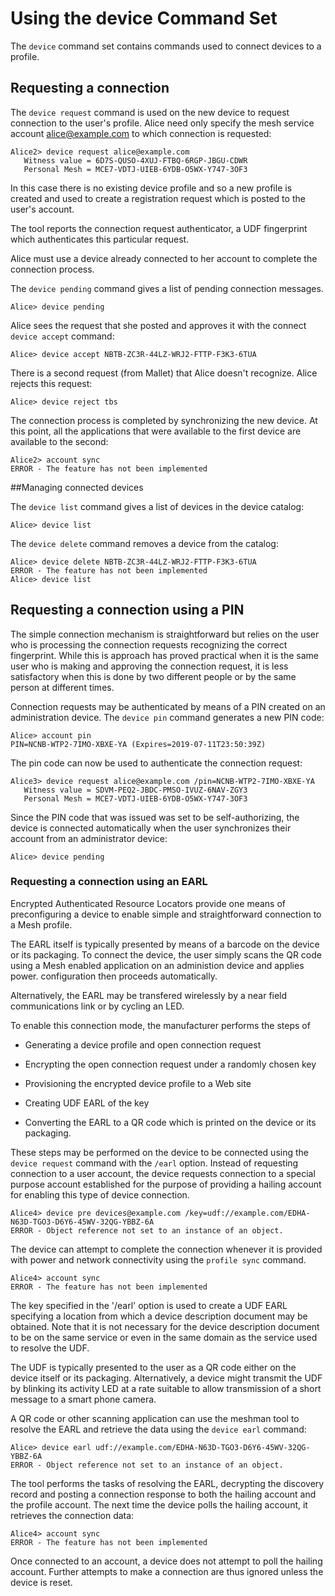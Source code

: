 
# Using the device Command Set

The `device` command set contains commands used to connect devices to a 
profile.

## Requesting a connection

The `device request` command is used on the new device 
to request connection to the user's profile. Alice need only specify 
the mesh service account alice@example.com to which connection is requested:


````
Alice2> device request alice@example.com
   Witness value = 6D7S-QUSO-4XUJ-FTBQ-6RGP-JBGU-CDWR
   Personal Mesh = MCE7-VDTJ-UIEB-6YDB-O5WX-Y747-3OF3
````

In this case there is no existing device profile and so a new profile is
created and used to create a registration request which is posted to the user's 
account.

The tool reports the connection request authenticator, a UDF fingerprint which
authenticates this particular request.

Alice must use a device already connected to her account to
complete the connection process.

The `device pending` command gives a list of pending connection
messages.


````
Alice> device pending
````

Alice sees the request that she posted and approves it with the connect
`device accept` command:


````
Alice> device accept NBTB-ZC3R-44LZ-WRJ2-FTTP-F3K3-6TUA
````

There is a second request (from Mallet) that Alice doesn't recognize. Alice rejects this
request:


````
Alice> device reject tbs
````

The connection process is completed by synchronizing the new device. At this point,
all the applications that were available to the first device are available to the
second:


````
Alice2> account sync
ERROR - The feature has not been implemented
````

##Managing connected devices

The `device list` command gives a list of devices in the device 
catalog:


````
Alice> device list
````

The `device delete` command removes a device from the catalog:


````
Alice> device delete NBTB-ZC3R-44LZ-WRJ2-FTTP-F3K3-6TUA
ERROR - The feature has not been implemented
Alice> device list
````


## Requesting a connection using a PIN

The simple connection mechanism is straightforward but relies on the user who is
processing the connection requests recognizing the correct fingerprint. While this
is approach has proved practical when it is the same user who is making and 
approving the connection request, it is less satisfactory when this is done
by two different people or by the same person at different times.

Connection requests may be authenticated by means of a PIN created on an 
administration device. The `device pin` command generates
a new PIN code:


````
Alice> account pin
PIN=NCNB-WTP2-7IMO-XBXE-YA (Expires=2019-07-11T23:50:39Z)
````

The pin code can now be used to authenticate the connection request:


````
Alice3> device request alice@example.com /pin=NCNB-WTP2-7IMO-XBXE-YA
   Witness value = SDVM-PEQ2-JBDC-PMSO-IVUZ-6NAV-ZGY3
   Personal Mesh = MCE7-VDTJ-UIEB-6YDB-O5WX-Y747-3OF3
````

Since the PIN code that was issued was set to be self-authorizing, the device
is connected automatically when the user synchronizes their account from an 
administrator device:


````
Alice> device pending
````


### Requesting a connection using an EARL

Encrypted Authenticated Resource Locators provide one means of preconfiguring
a device to enable simple and straightforward connection to a Mesh profile.

The EARL itself is typically presented by means of a barcode on the device
or its packaging. To connect the device, the user simply scans the QR code using
a Mesh enabled application on an administion device and applies power.
configuration then proceeds automatically.

Alternatively, the EARL may be transfered wirelessly by a near field 
communications link or by cycling an LED.

To enable this connection mode, the manufacturer performs the steps of

* Generating a device profile and open connection request

* Encrypting the open connection request under a randomly chosen key

* Provisioning the encrypted device profile to a Web site

* Creating UDF EARL of the key

* Converting the EARL to a QR code which is printed on the device or its packaging.

These steps may be performed on the device to be connected using the 
`device request` command with the `/earl` option. Instead of requesting
connection to a user account, the device requests connection to a special purpose
account established for the purpose of providing a hailing account for enabling
this type of device connection.


````
Alice4> device pre devices@example.com /key=udf://example.com/EDHA-N63D-TGO3-D6Y6-45WV-32QG-YBBZ-6A
ERROR - Object reference not set to an instance of an object.
````

The device can attempt to complete the connection whenever it is provided with power 
and network connectivity using the `profile sync` command.


````
Alice4> account sync
ERROR - The feature has not been implemented
````

The key specified in the '/earl' option is used to create a UDF EARL specifying a 
location from which a device description document may be obtained. Note that 
it is not necessary for the device description document to be on the same service 
or even in the same domain as the service used to resolve the UDF.

The UDF is typically presented to the user as a QR code either on the device itself 
or its packaging. Alternatively, a device might transmit the UDF by blinking its 
activity LED at a rate suitable to allow transmission of a short message to a 
smart phone camera.

A QR code or other scanning application can use the meshman tool to resolve the EARL 
and retrieve the data using the `device earl` command:


````
Alice> device earl udf://example.com/EDHA-N63D-TGO3-D6Y6-45WV-32QG-YBBZ-6A
ERROR - Object reference not set to an instance of an object.
````

The tool performs the tasks of resolving the EARL, decrypting the discovery record
and posting a connection response to both the hailing account and the profile account.
The next time the device polls the hailing account, it retrieves the connection data:


````
Alice4> account sync
ERROR - The feature has not been implemented
````

Once connected to an account, a device does not attempt to poll the hailing account. 
Further attempts to make a connection are thus ignored unless the device is 
reset.


